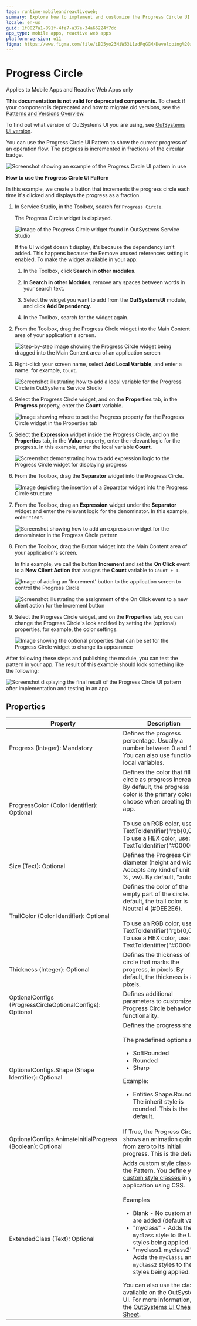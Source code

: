 ```yaml
---
tags: runtime-mobileandreactiveweb;
summary: Explore how to implement and customize the Progress Circle UI Pattern in OutSystems 11 (O11) for mobile and reactive web apps.
locale: en-us
guid: 1f0827a1-891f-4fe7-a37e-34a66224f7dc
app_type: mobile apps, reactive web apps
platform-version: o11
figma: https://www.figma.com/file/iBD5yo23NiW53L1zdPqGGM/Developing%20an%20Application?node-id=218:54
---
```


# Progress Circle

<div class="info" markdown="1">

Applies to Mobile Apps and Reactive Web Apps only

</div>

<div class="info" markdown="1">

**This documentation is not valid for deprecated components.** To check if your component is deprecated and how to migrate old versions, see the [Patterns and Versions Overview](https://outsystemsui.outsystems.com/OutsystemsUiWebsite/MigrationOverview).

To find out what version of OutSystems UI you are using, see [OutSystems UI version](../../intro.md#outsystems-ui-version).

</div>

You can use the Progress Circle UI Pattern to show the current progress of an operation flow. The progress is incremented in fractions of the circular badge.

![Screenshot showing an example of the Progress Circle UI pattern in use](images/progresscircle-example-ss.png "Example of Progress Circle UI")

**How to use the Progress Circle UI Pattern**

In this example, we create a button that increments the progress circle each time it's clicked and displays the progress as a fraction.

1. In Service Studio, in the Toolbox, search for `Progress Circle`.

    The Progress Circle widget is displayed.

    ![Image of the Progress Circle widget found in OutSystems Service Studio](images/progresscircle-widget-ss.png "Progress Circle Widget in Service Studio")

    If the UI widget doesn't display, it's because the dependency isn't added. This happens because the Remove unused references setting is enabled. To make the widget available in your app:

    1. In the Toolbox, click **Search in other modules**.

    1. In **Search in other Modules**, remove any spaces between words in your search text.
    
    1. Select the widget you want to add from the **OutSystemsUI** module, and click **Add Dependency**. 
    
    1. In the Toolbox, search for the widget again.

1. From the Toolbox, drag the Progress Circle widget into the Main Content area of your application's screen.

    ![Step-by-step image showing the Progress Circle widget being dragged into the Main Content area of an application screen](images/progresscircle-dragwidget-ss.png "Dragging Progress Circle Widget to Screen")

1. Right-click your screen name, select **Add Local Variable**, and enter a name. for example, `Count`.

    ![Screenshot illustrating how to add a local variable for the Progress Circle in OutSystems Service Studio](images/progresscircle-variable-ss.png "Adding a Local Variable for Progress Circle")

1. Select the Progress Circle widget, and on the **Properties** tab, in the **Progress** property, enter the **Count** variable. 

    ![Image showing where to set the Progress property for the Progress Circle widget in the Properties tab](images/progresscircle-logic-ss.png "Setting Progress Property for Progress Circle")

1. Select the **Expression** widget inside the Progress Circle, and on the **Properties** tab, in the **Value** property, enter the relevant logic for the progress. In this example, enter the local variable **Count**. 

    ![Screenshot demonstrating how to add expression logic to the Progress Circle widget for displaying progress](images/progresscircle-expression-ss.png "Adding Expression Logic to Progress Circle")

1. From the Toolbox, drag the **Separator** widget into the Progress Circle.

    ![Image depicting the insertion of a Separator widget into the Progress Circle structure](images/progresscircle-separator-ss.png "Inserting Separator Widget into Progress Circle")

1. From the Toolbox, drag an **Expression** widget under the **Separator** widget and enter the relevant logic for the denominator. In this example, enter ``"100"``.

    ![Screenshot showing how to add an expression widget for the denominator in the Progress Circle pattern](images/progresscircle-denominator-ss.png "Adding Denominator Expression to Progress Circle")

1. From the Toolbox, drag the Button widget into the Main Content area of your application's screen. 

    In this example, we call the button **Increment** and set the **On Click** event to a  **New Client Action** that assigns the **Count** variable to `Count + 1`.

    ![Image of adding an 'Increment' button to the application screen to control the Progress Circle](images/progresscircle-button-ss.png "Adding Increment Button to Screen")

    ![Screenshot illustrating the assignment of the On Click event to a new client action for the Increment button](images/progresscircle-assign-ss.png "Setting On Click Action for Increment Button")

1. Select the Progress Circle widget, and on the **Properties** tab, you can change the Progress Circle's look and feel by setting the (optional) properties, for example, the color settings.

    ![Image showing the optional properties that can be set for the Progress Circle widget to change its appearance](images/progresscircle-properties-ss.png "Configuring Optional Properties of Progress Circle")

After following these steps and publishing the module, you can test the pattern in your app. The result of this example should look something like the following:

![Screenshot displaying the final result of the Progress Circle UI pattern after implementation and testing in an app](images/progresscircle-result-ss.png "Final Result of Progress Circle Implementation")

## Properties

| Property| Description|
|---|---|
|Progress (Integer): Mandatory |Defines the progress percentage. Usually a number between 0 and 100. You can also use functions or local variables. |
|ProgressColor (Color Identifier): Optional|Defines the color that fills the circle as progress increases. By default, the progress color is the primary color you choose when creating the app.<br/><br/>To use an RGB color, use: TextToIdentifier("rgb(0,0,0)")<br/>To use a HEX color, use: TextToIdentifier("#000000").|
|Size (Text): Optional | Defines the Progress Circle diameter (height and width). Accepts any kind of unit (px, %, vw). By default, "auto". |
|TrailColor (Color Identifier): Optional | Defines the color of the empty part of the circle. By default, the trail color is Neutral 4 (#DEE2E6).<br/><br/>To use an RGB color, use: TextToIdentifier("rgb(0,0,0)")<br/>To use a HEX color, use: TextToIdentifier("#000000") |
|Thickness (Integer): Optional| Defines the thickness of the circle that marks the progress, in pixels. By default, the thickness is 8 pixels. |
|OptionalConfigs (ProgressCircleOptionalConfigs): Optional|Defines additional parameters to customize the Progress Circle behavior and functionality. |
|OptionalConfigs.Shape (Shape Identifier): Optional|Defines the progress shape.<br/><br/>The predefined options are:<ul><li>SoftRounded</li><li>Rounded</li><li>Sharp</li></ul>Example:<ul><li>Entities.Shape.Rounded - The inherit style is rounded. This is the default.</li></ul> |
|OptionalConfigs.AnimateInitialProgress (Boolean): Optional| If True, the Progress Circle shows an animation going from zero to its initial progress. This is the default. |
|ExtendedClass (Text): Optional | Adds custom style classes to the Pattern. You define your [custom style classes](../../../look-feel/css.md) in your application using CSS.<br/><br/>Examples <ul><li>Blank - No custom styles are added (default value).</li><li>"myclass" - Adds the ``myclass`` style to the UI styles being applied.</li><li>"myclass1 myclass2" - Adds the ``myclass1`` and ``myclass2`` styles to the UI styles being applied.</li></ul>You can also use the classes available on the OutSystems UI. For more information, see the [OutSystems UI Cheat Sheet](https://outsystemsui.outsystems.com/OutSystemsUIWebsite/CheatSheet). |
